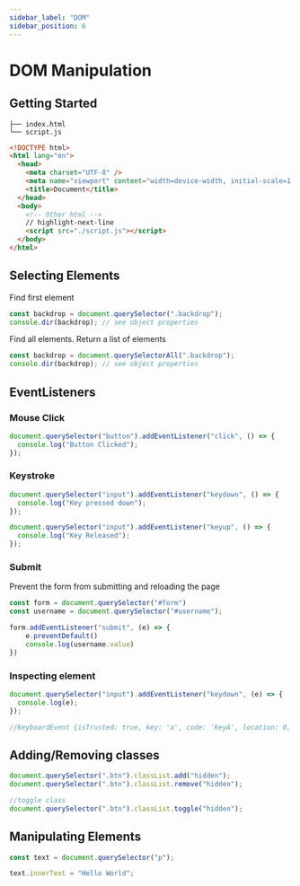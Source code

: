 ```yaml
---
sidebar_label: "DOM"
sidebar_position: 6
---
```


# DOM Manipulation

## Getting Started

```
├── index.html
└── script.js
```

```html title="index.html"
<!DOCTYPE html>
<html lang="en">
  <head>
    <meta charset="UTF-8" />
    <meta name="viewport" content="width=device-width, initial-scale=1.0" />
    <title>Document</title>
  </head>
  <body>
    <!-- Other html -->
    // highlight-next-line
    <script src="./script.js"></script>
  </body>
</html>
```

## Selecting Elements

Find first element

```js
const backdrop = document.querySelector(".backdrop");
console.dir(backdrop); // see object properties
```

Find all elements. Return a list of elements

```js
const backdrop = document.querySelectorAll(".backdrop");
console.dir(backdrop); // see object properties
```

## EventListeners

### Mouse Click

```js
document.querySelector("button").addEventListener("click", () => {
  console.log("Button Clicked");
});
```

### Keystroke

```js
document.querySelector("input").addEventListener("keydown", () => {
  console.log("Key pressed down");
});

document.querySelector("input").addEventListener("keyup", () => {
  console.log("Key Released");
});
```

### Submit

Prevent the form from submitting and reloading the page

```js
const form = document.querySelector("#form")
const username = document.querySelector("#username");

form.addEventListener("submit", (e) => {
    e.preventDefault()
    console.log(username.value)
})
```

### Inspecting element

```js
document.querySelector("input").addEventListener("keydown", (e) => {
  console.log(e);
});

//KeyboardEvent {isTrusted: true, key: 'a', code: 'KeyA', location: 0, ctrlKey: false, …}
```

## Adding/Removing classes

```js
document.querySelector(".btn").classList.add("hidden");
document.querySelector(".btn").classList.remove("hidden");

//toggle class
document.querySelector(".btn").classList.toggle("hidden");
```

## Manipulating Elements

```js
const text = document.querySelector("p");

text.innerText = "Hello World";
```

